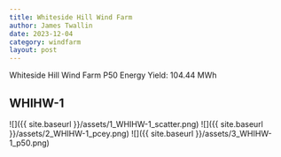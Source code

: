 ```yaml
---
title: Whiteside Hill Wind Farm
author: James Twallin
date: 2023-12-04
category: windfarm
layout: post
---
```

Whiteside Hill Wind Farm P50 Energy Yield: 104.44 MWh

WHIHW-1
-------------
![]({{ site.baseurl }}/assets/1_WHIHW-1_scatter.png)
![]({{ site.baseurl }}/assets/2_WHIHW-1_pcey.png)
![]({{ site.baseurl }}/assets/3_WHIHW-1_p50.png)

